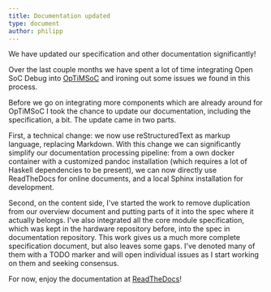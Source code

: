 ```yaml
---
title: Documentation updated
type: document
author: philipp
---
```

We have updated our specification and other documentation significantly!

Over the last couple months we have spent a lot of time integrating Open SoC Debug into [OpTiMSoC](http://www.optimsoc.org) and ironing out some issues we found in this process.

Before we go on integrating more components which are already around for OpTiMSoC I took the chance to update our documentation, including the specification, a bit.
The update came in two parts.

First, a technical change: we now use reStructuredText as markup language, replacing Markdown.
With this change we can significantly simplify our documentation processing pipeline: from a own docker container with a customized pandoc installation (which requires a lot of Haskell dependencies to be present), we can now directly use ReadTheDocs for online documents, and a local Sphinx installation for development.

Second, on the content side, I've started the work to remove duplication from our overview document and putting parts of it into the spec where it actually belongs.
I've also integrated all the core module specification, which was kept in the hardware repository before, into the spec in documentation repository.
This work gives us a much more complete specification document, but also leaves some gaps.
I've denoted many of them with a TODO marker and will open individual issues as I start working on them and seeking consensus.

For now, enjoy the documentation at [ReadTheDocs](http://opensocdebug.readthedocs.io/en/latest/)!
